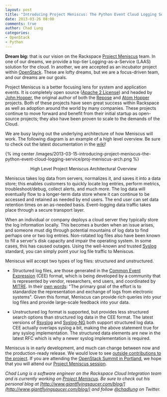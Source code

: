 ```yaml
---
layout: post
title: "Introducing Project Meniscus: The Python Event Cloud Logging Service"
date: 2013-03-26 08:00
comments: true
author: Chad Lung
categories:
- OpenStack
- Python
---
```


**Dream big:** that is our vision on the Rackspace [Project Meniscus](http://projectmeniscus.org) team. In one of our dreams, we
provide a top-tier Logging-as-a-Service (LAAS) solution for the cloud.
In another, we are accepted as an incubator project within
[OpenStack](http://opnstack.org). These are lofty dreams, but we are a
focus-driven team, and our dreams are our goals.

Project Meniscus is a better focusing lens for system and application
events. It is completely open source ([Apache 2 License](http://www.apache.org/licenses/LICENSE-2.0.html)) and headed by
[John Hopper](https://github.com/zinic/), the original author of both
the [Repose](http://openrepose.org) and [Atom Hopper](http://atomhopper.org) projects. Both of these projects have
seen great success within Rackspace as well as adoption around the world
by many companies. These projects continue to move forward and benefit
from their initial startup as open- source projects; they also have been
proven to scale to the demands of the Cloud.

<!--More-->

We are busy laying out the underlying architecture of how Meniscus will
work. The following diagram is an example of a high level overview. Be
sure to check out the latest documentation in the
[wiki](https://github.com/ProjectMeniscus/meniscus/wiki)!

{% img center /images/2013-03-15-introducing-project-meniscus-the-python-event-cloud-logging-service/proj-meniscus-arch.png %}
<p style="text-align: center">High Level Project Meniscus Architectural Overview</p>

Meniscus takes log data from servers, normalizes it, and saves it into a
data store; this enables customers to quickly locate log entries,
perform metrics, troubleshoot/debug, collect alerts, and much more. The
log data will eventually flow to a longer-term data store where it can
continue to be accessed and retained as needed by end users. The end
user can set data retention times on an as-needed basis. Event-logging
data traffic takes place through a secure transport layer.

When an individual or company deploys a cloud server they typically
store the log information locally. This becomes a burden when an issue
arises, and someone must dig through potential mountains of log data to
find perhaps one or two log entries. Non-rotated log files also have
been known to fill a server's disk capacity and impair the operating
system. In some cases, this has caused outages. Using the well-known and
trusted [Syslog](http://en.wikipedia.org/wiki/Syslog) standard, you can
simply point your log file traffic to Meniscus.

Meniscus will accept two types of log files: structured and
unstructured.

* Structured log files, are those generated in the [Common Event Expression](http://cee.mitre.org/) (CEE) format, which is being
developed by a community that is represented by vendor, researchers, end
users, and coordinated by [MITRE](http://mitre.org/). In their [own words](http://cee.mitre.org/about/faqs.html#a1): "The primary goal of
the effort is to standardize the representation and exchange of logs
from electronic systems". Given this format, Meniscus can provide rich
queries into your log files and provide large-scale feedback into your
data.

* Unstructured log format is supported, but provides less structured
search options than structured log data in the CEE format. The latest
versions of [Rsyslog](http://www.rsyslog.com/) and
[Syslog-NG](http://www.balabit.com/network-security/syslog-ng) both
support structured log data. CEE actually overlaps syslog a bit, making
the above statement true for any syslog implementation. The structured
data elements are new in the latest RFC which is why a newer syslog
implementation is required.

Meniscus is in early development, and much can change between now and
the production-ready release. We would love to see [outside contributions to the project](https://github.com/ProjectMeniscus/meniscus/). If you are
attending the [OpenStack Summit in Portland](http://www.openstack.org/summit/portland-2013/), we hope that
you will attend our [Project Meniscus session](http://openstacksummitapril2013.sched.org/event/25d55fb7629c5d88341354febb130f55#.UUkhGxiGs70).

_Chad Lung is a software engineer on the Rackspace Cloud Integration team and is currently working on [Project Meniscus](http://projectmeniscus.org). Be sure to check out his personal blog at [http://www.giantflyingsaucer.com/blog/](http://www.giantflyingsaucer.com/blog/) and follow [@chadlung](https://twitter.com/chadlung) on Twitter._
